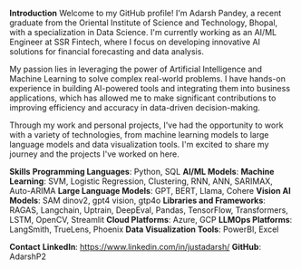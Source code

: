 **Introduction**
Welcome to my GitHub profile! I'm Adarsh Pandey, a recent graduate from the Oriental Institute of Science and Technology, Bhopal, with a specialization in Data Science. I'm currently working as an AI/ML Engineer at SSR Fintech, where I focus on developing innovative AI solutions for financial forecasting and data analysis.

My passion lies in leveraging the power of Artificial Intelligence and Machine Learning to solve complex real-world problems. I have hands-on experience in building AI-powered tools and integrating them into business applications, which has allowed me to make significant contributions to improving efficiency and accuracy in data-driven decision-making.

Through my work and personal projects, I've had the opportunity to work with a variety of technologies, from machine learning models to large language models and data visualization tools. I'm excited to share my journey and the projects I've worked on here.


**Skills**
**Programming Languages**: Python, SQL
**AI/ML Models**:
**Machine Learning**: SVM, Logistic Regression, Clustering, RNN, ANN, SARIMAX, Auto-ARIMA
**Large Language Models**: GPT, BERT, Llama, Cohere
**Vision AI Models**: SAM dinov2, gpt4 vision, gtp4o
**Libraries and Frameworks**: RAGAS, Langchain, Uptrain, DeepEval, Pandas, TensorFlow, Transformers, LSTM, OpenCV, Streamlit
**Cloud Platforms**: Azure, GCP
**LLMOps Platforms**: LangSmith, TrueLens, Phoenix
**Data Visualization Tools**: PowerBI, Excel

**Contact**
**LinkedIn**: https://www.linkedin.com/in/justadarsh/
**GitHub**: AdarshP2


